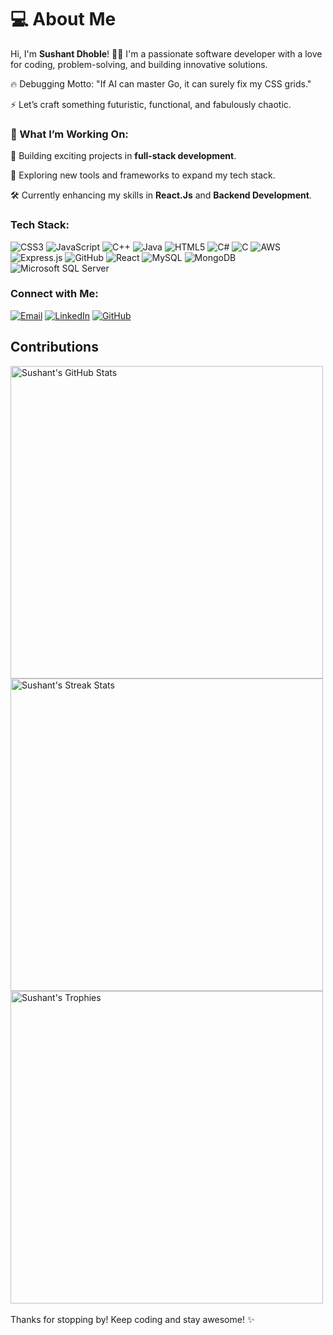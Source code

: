# 💻 About Me  

Hi, I'm **Sushant Dhoble**! 👨‍💻 I'm a passionate software developer with a love for coding, problem-solving, and building innovative solutions.

🔥 Debugging Motto: "If AI can master Go, it can surely fix my CSS grids."

⚡ Let’s craft something futuristic, functional, and fabulously chaotic. 

### 🔭 What I’m Working On:
🌟 Building exciting projects in **full-stack development**.

🚀 Exploring new tools and frameworks to expand my tech stack.

🛠️ Currently enhancing my skills in **React.Js** and **Backend Development**. 

### Tech Stack:

![CSS3](https://img.shields.io/badge/CSS3-1572B6?style=flat-square&logo=css3&logoColor=white)
![JavaScript](https://img.shields.io/badge/JavaScript-F7DF1E?style=flat-square&logo=javascript&logoColor=black)
![C++](https://img.shields.io/badge/C++-00599C?style=flat-square&logo=c%2B%2B&logoColor=white)
![Java](https://img.shields.io/badge/Java-007396?style=flat-square&logo=java&logoColor=white)
![HTML5](https://img.shields.io/badge/HTML5-E34F26?style=flat-square&logo=html5&logoColor=white)
![C#](https://img.shields.io/badge/C%23-239120?style=flat-square&logo=c-sharp&logoColor=white)
![C](https://img.shields.io/badge/C-A8B9CC?style=flat-square&logo=c&logoColor=black)
![AWS](https://img.shields.io/badge/AWS-232F3E?style=flat-square&logo=amazon-aws&logoColor=white)
![Express.js](https://img.shields.io/badge/Express.js-000000?style=flat-square&logo=express&logoColor=white)
![GitHub](https://img.shields.io/badge/GitHub-181717?style=flat-square&logo=github&logoColor=white)
![React](https://img.shields.io/badge/React-61DAFB?style=flat-square&logo=react&logoColor=black)
![MySQL](https://img.shields.io/badge/MySQL-4479A1?style=flat-square&logo=mysql&logoColor=white)
![MongoDB](https://img.shields.io/badge/MongoDB-47A248?style=flat-square&logo=mongodb&logoColor=white)
![Microsoft SQL Server](https://img.shields.io/badge/Microsoft%20SQL%20Server-CC2927?style=flat-square&logo=microsoft-sql-server&logoColor=white)


### Connect with Me:

[![Email](https://img.shields.io/badge/Email-D14836?style=for-the-badge&logo=gmail&logoColor=white)](mailto:sushantdhoble67@gmail.com)
[![LinkedIn](https://img.shields.io/badge/LinkedIn-0077B5?style=for-the-badge&logo=linkedin&logoColor=white)](https://www.linkedin.com/in/sushant0607)
[![GitHub](https://img.shields.io/badge/GitHub-181717?style=for-the-badge&logo=github&logoColor=white)](https://github.com/sushant0607)

## Contributions
<div align="left">
  <img src="https://github-readme-stats.vercel.app/api?username=sushant0607&show_icons=true&count_private=true&hide=prs&theme=dark&bg_color=0d1117&title_color=ffffff&text_color=ffffff" alt="Sushant's GitHub Stats" width="500"/>

  <br/>

  <img src="https://github-readme-streak-stats.herokuapp.com/?user=sushant0607&theme=dark&background=0d1117&ring=ffffff&fire=ffffff&currStreakNum=ffffff&sideNums=ffffff&sideLabels=ffffff&dates=ffffff" alt="Sushant's Streak Stats" width="500"/>
</div>

<div align="left">
  <img src="https://github-profile-trophy.vercel.app/?username=sushant0607&theme=dark&no-frame=true&margin-w=10&margin-h=10" alt="Sushant's Trophies" width="500"/>
</div>

<br/>
Thanks for stopping by! Keep coding and stay awesome! ✨
